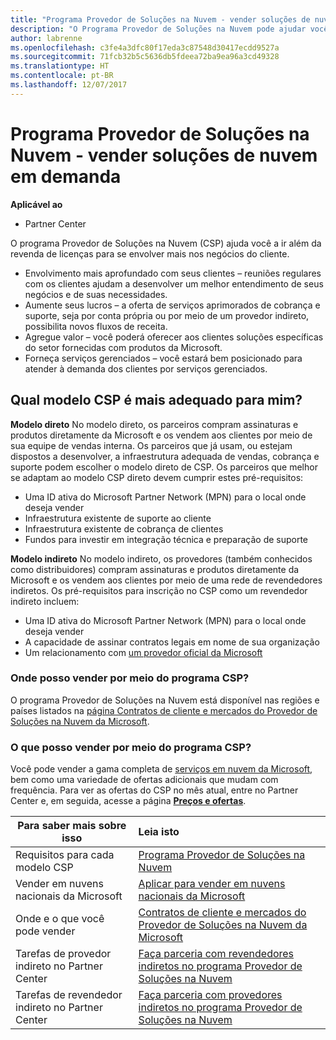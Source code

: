 ```yaml
---
title: "Programa Provedor de Soluções na Nuvem - vender soluções de nuvem em demanda | Partner Center"
description: "O Programa Provedor de Soluções na Nuvem pode ajudar você a expandir seus negócios com novos clientes e novos conhecimentos."
author: labrenne
ms.openlocfilehash: c3fe4a3dfc80f17eda3c87548d30417ecdd9527a
ms.sourcegitcommit: 71fcb32b5c5636db5fdeea72ba9ea96a3cd49328
ms.translationtype: HT
ms.contentlocale: pt-BR
ms.lasthandoff: 12/07/2017
---
```

# <a name="cloud-solution-provider-program---selling-in-demand-cloud-solutions"></a>Programa Provedor de Soluções na Nuvem - vender soluções de nuvem em demanda 

**Aplicável ao**

-  Partner Center

O programa Provedor de Soluções na Nuvem (CSP) ajuda você a ir além da revenda de licenças para se envolver mais nos negócios do cliente.
 
- Envolvimento mais aprofundado com seus clientes – reuniões regulares com os clientes ajudam a desenvolver um melhor entendimento de seus negócios e de suas necessidades.
- Aumente seus lucros – a oferta de serviços aprimorados de cobrança e suporte, seja por conta própria ou por meio de um provedor indireto, possibilita novos fluxos de receita.  
- Agregue valor – você poderá oferecer aos clientes soluções específicas do setor fornecidas com produtos da Microsoft.
- Forneça serviços gerenciados – você estará bem posicionado para atender à demanda dos clientes por serviços gerenciados. 

## <a name="which-csp-model-is-best-for-me"></a>Qual modelo CSP é mais adequado para mim?

**Modelo direto** No modelo direto, os parceiros compram assinaturas e produtos diretamente da Microsoft e os vendem aos clientes por meio de sua equipe de vendas interna. Os parceiros que já usam, ou estejam dispostos a desenvolver, a infraestrutura adequada de vendas, cobrança e suporte podem escolher o modelo direto de CSP. Os parceiros que melhor se adaptam ao modelo CSP direto devem cumprir estes pré-requisitos:

- Uma ID ativa do Microsoft Partner Network (MPN) para o local onde deseja vender
- Infraestrutura existente de suporte ao cliente
- Infraestrutura existente de cobrança de clientes
- Fundos para investir em integração técnica e preparação de suporte

**Modelo indireto** No modelo indireto, os provedores (também conhecidos como distribuidores) compram assinaturas e produtos diretamente da Microsoft e os vendem aos clientes por meio de uma rede de revendedores indiretos. Os pré-requisitos para inscrição no CSP como um revendedor indireto incluem:

- Uma ID ativa do Microsoft Partner Network (MPN) para o local onde deseja vender
- A capacidade de assinar contratos legais em nome de sua organização
- Um relacionamento com [um provedor oficial da Microsoft](https://partnercenter.microsoft.com/partner/find-a-provider)

### <a name="where-can-i-sell-through-the-csp-program"></a>Onde posso vender por meio do programa CSP?

O programa Provedor de Soluções na Nuvem está disponível nas regiões e países listados na [página Contratos de cliente e mercados do Provedor de Soluções na Nuvem da Microsoft](agreements.md).  

### <a name="what-can-i-sell-through-the-csp-program"></a>O que posso vender por meio do programa CSP?

Você pode vender a gama completa de [serviços em nuvem da Microsoft](https://partner.microsoft.com/cloud-solution-provider/products-and-services), bem como uma variedade de ofertas adicionais que mudam com frequência. Para ver as ofertas do CSP no mês atual, entre no Partner Center e, em seguida, acesse a página [**Preços e ofertas**](https://partnercenter.microsoft.com/pcv/sales). 

|**Para saber mais sobre isso**   |**Leia isto**   |
|---------------------------|:--------------------|
|Requisitos para cada modelo CSP   | [Programa Provedor de Soluções na Nuvem](https://partnercenter.microsoft.com/partner/cloud-solution-provider)|
|Vender em nuvens nacionais da Microsoft   | [Aplicar para vender em nuvens nacionais da Microsoft](csp-national-clouds-overview.md)|
|Onde e o que você pode vender   |[Contratos de cliente e mercados do Provedor de Soluções na Nuvem da Microsoft](agreements.md)|
|Tarefas de provedor indireto no Partner Center  |[Faça parceria com revendedores indiretos no programa Provedor de Soluções na Nuvem](indirect-provider-tasks-in-partner-center.md)|
|Tarefas de revendedor indireto no Partner Center   |[Faça parceria com provedores indiretos no programa Provedor de Soluções na Nuvem](indirect-reseller-tasks-in-partner-center.md)|
